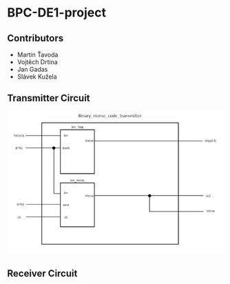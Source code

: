# BPC-DE1-project

## Contributors
* Martin Ťavoda
* Vojtěch Drtina
* Jan Gadas
* Slávek Kužela

## Transmitter Circuit

![img](images/transmitter.png)

## Receiver Circuit


